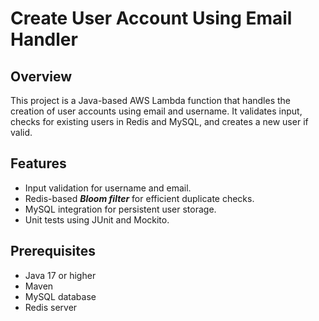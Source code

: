 # Create User Account Using Email Handler

## Overview
This project is a Java-based AWS Lambda function that handles the creation of user accounts using email and username. It validates input, checks for existing users in Redis and MySQL, and creates a new user if valid.

## Features
- Input validation for username and email.
- Redis-based **_Bloom filter_** for efficient duplicate checks.
- MySQL integration for persistent user storage.
- Unit tests using JUnit and Mockito.

## Prerequisites
- Java 17 or higher
- Maven
- MySQL database
- Redis server
